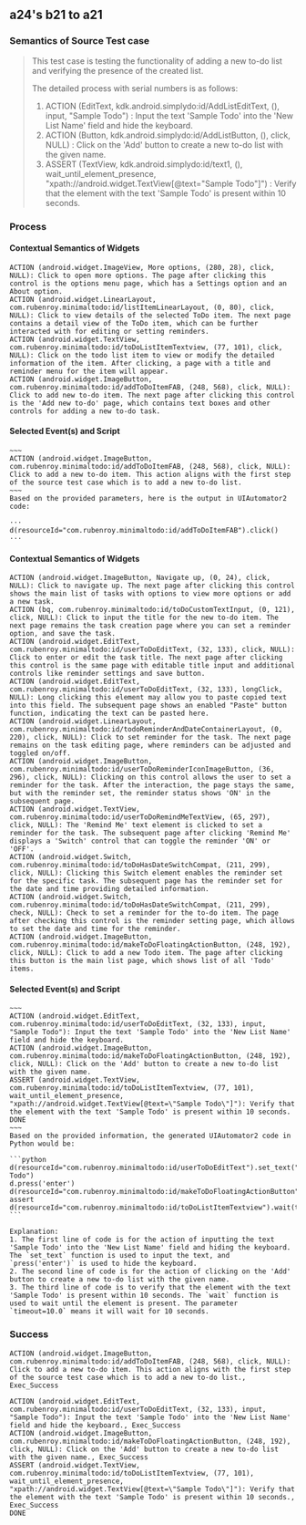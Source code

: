 ## a24's b21 to a21

### Semantics of Source Test case
> This test case is testing the functionality of adding a new to-do list and verifying the presence of the created list.
> 
> The detailed process with serial numbers is as follows:
> 
> 1. ACTION (EditText, kdk.android.simplydo:id/AddListEditText, (), input, "Sample Todo") : Input the text 'Sample Todo' into the 'New List Name' field and hide the keyboard.
> 2. ACTION (Button, kdk.android.simplydo:id/AddListButton, (), click, NULL) : Click on the 'Add' button to create a new to-do list with the given name.
> 3. ASSERT (TextView, kdk.android.simplydo:id/text1, (), wait_until_element_presence, "xpath://android.widget.TextView[@text=\"Sample Todo\"]") : Verify that the element with the text 'Sample Todo' is present within 10 seconds.

### Process
#### Contextual Semantics of Widgets
````
ACTION (android.widget.ImageView, More options, (280, 28), click, NULL): Click to open more options. The page after clicking this control is the options menu page, which has a Settings option and an About option.
ACTION (android.widget.LinearLayout, com.rubenroy.minimaltodo:id/listItemLinearLayout, (0, 80), click, NULL): Click to view details of the selected ToDo item. The next page contains a detail view of the ToDo item, which can be further interacted with for editing or setting reminders.
ACTION (android.widget.TextView, com.rubenroy.minimaltodo:id/toDoListItemTextview, (77, 101), click, NULL): Click on the todo list item to view or modify the detailed information of the item. After clicking, a page with a title and reminder menu for the item will appear.
ACTION (android.widget.ImageButton, com.rubenroy.minimaltodo:id/addToDoItemFAB, (248, 568), click, NULL): Click to add new to-do item. The next page after clicking this control is the 'Add new to-do' page, which contains text boxes and other controls for adding a new to-do task.

````

#### Selected Event(s) and Script
````
~~~
ACTION (android.widget.ImageButton, com.rubenroy.minimaltodo:id/addToDoItemFAB, (248, 568), click, NULL): Click to add a new to-do item. This action aligns with the first step of the source test case which is to add a new to-do list.
~~~
Based on the provided parameters, here is the output in UIAutomator2 code:

···
d(resourceId="com.rubenroy.minimaltodo:id/addToDoItemFAB").click()
···
````
#### Contextual Semantics of Widgets
````
ACTION (android.widget.ImageButton, Navigate up, (0, 24), click, NULL): Click to navigate up. The next page after clicking this control shows the main list of tasks with options to view more options or add a new task.
ACTION (bq, com.rubenroy.minimaltodo:id/toDoCustomTextInput, (0, 121), click, NULL): Click to input the title for the new to-do item. The next page remains the task creation page where you can set a reminder option, and save the task.
ACTION (android.widget.EditText, com.rubenroy.minimaltodo:id/userToDoEditText, (32, 133), click, NULL): Click to enter or edit the task title. The next page after clicking this control is the same page with editable title input and additional controls like reminder settings and save button.
ACTION (android.widget.EditText, com.rubenroy.minimaltodo:id/userToDoEditText, (32, 133), longClick, NULL): Long clicking this element may allow you to paste copied text into this field. The subsequent page shows an enabled "Paste" button function, indicating the text can be pasted here.
ACTION (android.widget.LinearLayout, com.rubenroy.minimaltodo:id/todoReminderAndDateContainerLayout, (0, 220), click, NULL): Click to set reminder for the task. The next page remains on the task editing page, where reminders can be adjusted and toggled on/off.
ACTION (android.widget.ImageButton, com.rubenroy.minimaltodo:id/userToDoReminderIconImageButton, (36, 296), click, NULL): Clicking on this control allows the user to set a reminder for the task. After the interaction, the page stays the same, but with the reminder set, the reminder status shows 'ON' in the subsequent page.
ACTION (android.widget.TextView, com.rubenroy.minimaltodo:id/userToDoRemindMeTextView, (65, 297), click, NULL): The 'Remind Me' text element is clicked to set a reminder for the task. The subsequent page after clicking 'Remind Me' displays a 'Switch' control that can toggle the reminder 'ON' or 'OFF'.
ACTION (android.widget.Switch, com.rubenroy.minimaltodo:id/toDoHasDateSwitchCompat, (211, 299), click, NULL): Clicking this Switch element enables the reminder set for the specific task. The subsequent page has the reminder set for the date and time providing detailed information.
ACTION (android.widget.Switch, com.rubenroy.minimaltodo:id/toDoHasDateSwitchCompat, (211, 299), check, NULL): Check to set a reminder for the to-do item. The page after checking this control is the reminder setting page, which allows to set the date and time for the reminder.
ACTION (android.widget.ImageButton, com.rubenroy.minimaltodo:id/makeToDoFloatingActionButton, (248, 192), click, NULL): Click to add a new Todo item. The page after clicking this button is the main list page, which shows list of all 'Todo' items.

````

#### Selected Event(s) and Script
````
~~~
ACTION (android.widget.EditText, com.rubenroy.minimaltodo:id/userToDoEditText, (32, 133), input, "Sample Todo"): Input the text 'Sample Todo' into the 'New List Name' field and hide the keyboard.
ACTION (android.widget.ImageButton, com.rubenroy.minimaltodo:id/makeToDoFloatingActionButton, (248, 192), click, NULL): Click on the 'Add' button to create a new to-do list with the given name.
ASSERT (android.widget.TextView, com.rubenroy.minimaltodo:id/toDoListItemTextview, (77, 101), wait_until_element_presence, "xpath://android.widget.TextView[@text=\"Sample Todo\"]"): Verify that the element with the text 'Sample Todo' is present within 10 seconds.
DONE
~~~
Based on the provided information, the generated UIAutomator2 code in Python would be:

```python
d(resourceId="com.rubenroy.minimaltodo:id/userToDoEditText").set_text("Sample Todo")
d.press('enter')
d(resourceId="com.rubenroy.minimaltodo:id/makeToDoFloatingActionButton").click()
assert d(resourceId="com.rubenroy.minimaltodo:id/toDoListItemTextview").wait(timeout=10.0)
```

Explanation:
1. The first line of code is for the action of inputting the text 'Sample Todo' into the 'New List Name' field and hiding the keyboard. The `set_text` function is used to input the text, and `press('enter')` is used to hide the keyboard.
2. The second line of code is for the action of clicking on the 'Add' button to create a new to-do list with the given name.
3. The third line of code is to verify that the element with the text 'Sample Todo' is present within 10 seconds. The `wait` function is used to wait until the element is present. The parameter `timeout=10.0` means it will wait for 10 seconds.
````
### Success
````
ACTION (android.widget.ImageButton, com.rubenroy.minimaltodo:id/addToDoItemFAB, (248, 568), click, NULL): Click to add a new to-do item. This action aligns with the first step of the source test case which is to add a new to-do list., Exec_Success

ACTION (android.widget.EditText, com.rubenroy.minimaltodo:id/userToDoEditText, (32, 133), input, "Sample Todo"): Input the text 'Sample Todo' into the 'New List Name' field and hide the keyboard., Exec_Success
ACTION (android.widget.ImageButton, com.rubenroy.minimaltodo:id/makeToDoFloatingActionButton, (248, 192), click, NULL): Click on the 'Add' button to create a new to-do list with the given name., Exec_Success
ASSERT (android.widget.TextView, com.rubenroy.minimaltodo:id/toDoListItemTextview, (77, 101), wait_until_element_presence, "xpath://android.widget.TextView[@text=\"Sample Todo\"]"): Verify that the element with the text 'Sample Todo' is present within 10 seconds., Exec_Success
DONE
````
